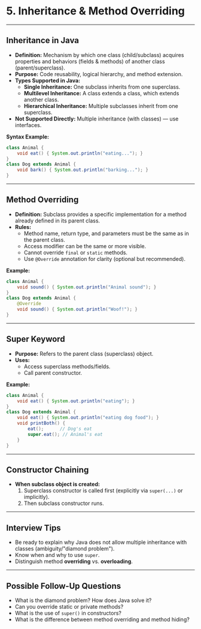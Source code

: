 # 5. Inheritance & Method Overriding

---

## Inheritance in Java

- **Definition:** Mechanism by which one class (child/subclass) acquires properties and behaviors (fields & methods) of another class (parent/superclass).
- **Purpose:** Code reusability, logical hierarchy, and method extension.
- **Types Supported in Java:**
  - **Single Inheritance:** One subclass inherits from one superclass.
  - **Multilevel Inheritance:** A class extends a class, which extends another class.
  - **Hierarchical Inheritance:** Multiple subclasses inherit from one superclass.
- **Not Supported Directly:** Multiple inheritance (with classes) — use interfaces.

**Syntax Example:**
```java
class Animal {
    void eat() { System.out.println("eating..."); }
}
class Dog extends Animal {
    void bark() { System.out.println("barking..."); }
}
```
---

## Method Overriding

- **Definition:** Subclass provides a specific implementation for a method already defined in its parent class.
- **Rules:**
  - Method name, return type, and parameters must be the same as in the parent class.
  - Access modifier can be the same or more visible.
  - Cannot override `final` or `static` methods.
  - Use `@Override` annotation for clarity (optional but recommended).

**Example:**
```java
class Animal {
    void sound() { System.out.println("Animal sound"); }
}
class Dog extends Animal {
    @Override
    void sound() { System.out.println("Woof!"); }
}
```

---

## Super Keyword

- **Purpose:** Refers to the parent class (superclass) object.
- **Uses:**
  - Access superclass methods/fields.
  - Call parent constructor.

**Example:**
```java
class Animal {
    void eat() { System.out.println("eating"); }
}
class Dog extends Animal {
    void eat() { System.out.println("eating dog food"); }
    void printBoth() {
        eat();      // Dog's eat
        super.eat(); // Animal's eat
    }
}
```

---

## Constructor Chaining

- **When subclass object is created:**  
  1. Superclass constructor is called first (explicitly via `super(...)` or implicitly).
  2. Then subclass constructor runs.

---

## Interview Tips

- Be ready to explain why Java does not allow multiple inheritance with classes (ambiguity/"diamond problem").
- Know when and why to use `super`.
- Distinguish method **overriding** vs. **overloading**.

---

## Possible Follow-Up Questions

- What is the diamond problem? How does Java solve it?
- Can you override static or private methods?
- What is the use of `super()` in constructors?
- What is the difference between method overriding and method hiding?
